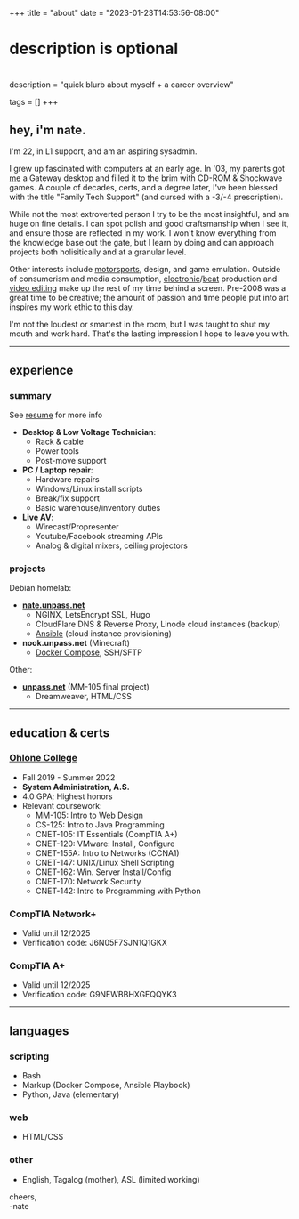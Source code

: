 +++
title = "about"
date = "2023-01-23T14:53:56-08:00"

#
# description is optional
#
description = "quick blurb about myself + a career overview"

tags = []
+++

## hey, i'm nate.

I'm 22, in L1 support, and am an aspiring sysadmin.

I grew up fascinated with computers at an early age. In '03, my parents got [me](../images/fridge.jpg) a Gateway desktop and filled it to the brim with CD-ROM & Shockwave games. A couple of decades, certs, and a degree later, I've been blessed with the title "Family Tech Support" (and cursed with a -3/-4 prescription).

While not the most extroverted person I try to be the most insightful, and am huge on fine details. I can spot polish and good craftsmanship when I see it, and ensure those are reflected in my work. I won't know everything from the knowledge base out the gate, but I learn by doing and can approach projects both holisitically and at a granular level.

Other interests include [motorsports](https://youtu.be/3Y2woR8U9fo), design, and game emulation. Outside of consumerism and media consumption, [electronic](https://soundcloud.com/dddbbbbb)/[beat](https://soundcloud.com/unpass/popular-tracks) production and [video editing](https://youtu.be/H4s_2byCURE) make up the rest of my time behind a screen. Pre-2008 was a great time to be creative; the amount of passion and time people put into art inspires my work ethic to this day.

I'm not the loudest or smartest in the room, but I was taught to shut my mouth and work hard. That's the lasting impression I hope to leave you with. 

--- 

## experience

### summary

See [resume](../Nathan-Adan-UPDATED.pdf) for more info

- **Desktop & Low Voltage Technician**: 
	- Rack & cable
	- Power tools
	- Post-move support
- **PC / Laptop repair**:
	- Hardware repairs
	- Windows/Linux install scripts 
	- Break/fix support
	- Basic warehouse/inventory duties
- **Live AV**:
	- Wirecast/Propresenter
	- Youtube/Facebook streaming APIs
	- Analog & digital mixers, ceiling projectors

### projects

Debian homelab:
- **[nate.unpass.net](https://github.com/unpass/nate.unpass.net)**
	- NGINX, LetsEncrypt SSL, Hugo
	- CloudFlare DNS & Reverse Proxy, Linode cloud instances (backup)
	- [Ansible](https://github.com/unpass.yamls) (cloud instance provisioning)
- **nook.unpass.net** (Minecraft)
	- [Docker Compose](https://github.com/unpass/yamls), SSH/SFTP

Other:
- **[unpass.net](https://github.com/unpass/unpass.github.io#readme)** (MM-105 final project)
	- Dreamweaver, HTML/CSS

---

## education & certs

### [Ohlone College](https://www.ohlone.edu/program/system-administration)
- Fall 2019 - Summer 2022
- **System Administration, A.S.**
- 4.0 GPA; Highest honors
- Relevant coursework:
	- MM-105: Intro to Web Design
	- CS-125: Intro to Java Programming
	- CNET-105: IT Essentials (CompTIA A+)
	- CNET-120: VMware: Install, Configure
	- CNET-155A: Intro to Networks (CCNA1)
	- CNET-147: UNIX/Linux Shell Scripting	
	- CNET-162: Win. Server Install/Config
	- CNET-170: Network Security
	- CNET-142: Intro to Programming with Python
### CompTIA Network+
- Valid until 12/2025
- Verification code: J6N05F7SJN1Q1GKX
### CompTIA A+
- Valid until 12/2025
- Verification code: G9NEWBBHXGEQQYK3

---

## languages
### scripting
- Bash
- Markup (Docker Compose, Ansible Playbook)
- Python, Java (elementary)
### web
- HTML/CSS
### other
- English, Tagalog (mother), ASL (limited working)

cheers,\
-nate

